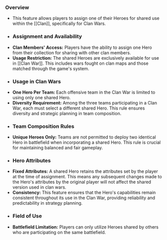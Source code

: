 ### Overview
- This feature allows players to assign one of their Heroes for shared use within the [[Clan]], specifically for Clan Wars.
- ### Assignment and Availability
- **Clan Members' Access:** Players have the ability to assign one Hero from their collection for sharing with other clan members.
- **Usage Restriction:** The shared Heroes are exclusively available for use in [[Clan War]]. This includes wars fought on clan maps and those matched through the game's system.
- ### Usage in Clan Wars
- **One Hero Per Team:** Each offensive team in the Clan War is limited to using only one shared Hero.
- **Diversity Requirement:** Among the three teams participating in a Clan War, each must select a different shared Hero. This rule ensures diversity and strategic planning in team composition.
- ### Team Composition Rules
- **Unique Heroes Only:** Teams are not permitted to deploy two identical Hero in battlefield when incorporating a shared Hero. This rule is crucial for maintaining balanced and fair gameplay.
- ### Hero Attributes
- **Fixed Attributes:** A shared Hero retains the attributes set by the player at the time of assignment. This means any subsequent changes made to the Hero's attributes by the original player will not affect the shared version used in clan wars.
- **Consistency:** This feature ensures that the Hero's capabilities remain consistent throughout its use in the Clan War, providing reliability and predictability in strategy planning.
- ### Field of Use
- **Battlefield Limitation:** Players can only utilize Heroes shared by others who are participating on the same battlefield.